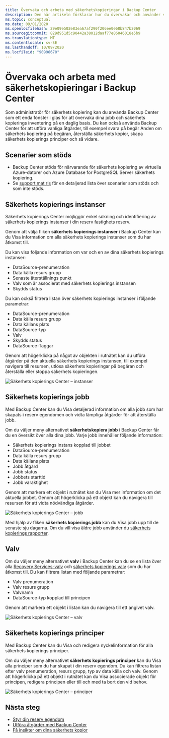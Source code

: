 ```yaml
---
title: Övervaka och arbeta med säkerhetskopieringar i Backup Center
description: Den här artikeln förklarar hur du övervakar och använder säkerhets kopieringar i skala med Backup Center
ms.topic: conceptual
ms.date: 09/01/2020
ms.openlocfilehash: 29e09e502e83ea67af290f206ee0e68b847b2069
ms.sourcegitcommit: 829d951d5c90442a38012daaf77e86046018e5b9
ms.translationtype: MT
ms.contentlocale: sv-SE
ms.lasthandoff: 10/09/2020
ms.locfileid: "90996670"
---
```

# <a name="monitor-and-operate-backups-using-backup-center"></a>Övervaka och arbeta med säkerhetskopieringar i Backup Center

Som administratör för säkerhets kopiering kan du använda Backup Center som ett enda fönster i glas för att övervaka dina jobb och säkerhets kopierings inventering på en daglig basis. Du kan också använda Backup Center för att utföra vanliga åtgärder, till exempel svara på begär Anden om säkerhets kopiering på begäran, återställa säkerhets kopior, skapa säkerhets kopierings principer och så vidare.

## <a name="supported-scenarios"></a>Scenarier som stöds

* Backup Center stöds för närvarande för säkerhets kopiering av virtuella Azure-datorer och Azure Database for PostgreSQL Server säkerhets kopiering.
* Se [support mat ris](backup-center-support-matrix.md) för en detaljerad lista över scenarier som stöds och som inte stöds.

## <a name="backup-instances"></a>Säkerhets kopierings instanser

Säkerhets kopierings Center möjliggör enkel sökning och identifiering av säkerhets kopierings instanser i din reserv fastighets reserv.

Genom att välja fliken **säkerhets kopierings instanser** i Backup Center kan du Visa information om alla säkerhets kopierings instanser som du har åtkomst till.

 Du kan visa följande information om var och en av dina säkerhets kopierings instanser:

* DataSource-prenumeration
* Data källa resurs grupp
* Senaste återställnings punkt
* Valv som är associerat med säkerhets kopierings instansen
* Skydds status

 Du kan också filtrera listan över säkerhets kopierings instanser i följande parametrar:

* DataSource-prenumeration
* Data källa resurs grupp
* Data källans plats
* DataSource-typ
* Valv
* Skydds status
* DataSource-Taggar

Genom att högerklicka på något av objekten i rutnätet kan du utföra åtgärder på den aktuella säkerhets kopierings instansen, till exempel navigera till resursen, utlösa säkerhets kopieringar på begäran och återställa eller stoppa säkerhets kopieringen.

![Säkerhets kopierings Center – instanser](./media/backup-center-monitor-operate/backup-center-instances.png)

## <a name="backup-jobs"></a>Säkerhets kopierings jobb

Med Backup Center kan du Visa detaljerad information om alla jobb som har skapats i reserv egendomen och vidta lämpliga åtgärder för att återställa jobb.

Om du väljer meny alternativet **säkerhetskopiera jobb** i Backup Center får du en översikt över alla dina jobb. Varje jobb innehåller följande information:

* Säkerhets kopierings instans kopplad till jobbet
* DataSource-prenumeration
* Data källa resurs grupp
* Data källans plats
* Jobb åtgärd
* Jobb status
* Jobbets starttid
* Jobb varaktighet

Genom att markera ett objekt i rutnätet kan du Visa mer information om det aktuella jobbet. Genom att högerklicka på ett objekt kan du navigera till resursen för att vidta nödvändiga åtgärder.

![Säkerhets kopierings Center – jobb](./media/backup-center-monitor-operate/backup-center-jobs.png)

Med hjälp av fliken **säkerhets kopierings jobb** kan du Visa jobb upp till de senaste sju dagarna. Om du vill visa äldre jobb använder du [säkerhets kopierings rapporter](backup-center-obtain-insights.md).

## <a name="vaults"></a>Valv

Om du väljer meny alternativet **valv** i Backup Center kan du se en lista över alla [Recovery Services-valv](backup-azure-recovery-services-vault-overview.md) och [säkerhets kopierings valv](backup-vault-overview.md) som du har åtkomst till. Du kan filtrera listan med följande parametrar:

* Valv prenumeration
* Valv resurs grupp
* Valvnamn
* DataSource-typ kopplad till principen

Genom att markera ett objekt i listan kan du navigera till ett angivet valv.

![Säkerhets kopierings Center – valv](./media/backup-center-monitor-operate/backup-center-vaults.png)

## <a name="backup-policies"></a>Säkerhets kopierings principer

Med Backup Center kan du Visa och redigera nyckelinformation för alla säkerhets kopierings principer.

Om du väljer meny alternativet **säkerhets kopierings principer** kan du Visa alla principer som du har skapat i din reserv egendom. Du kan filtrera listan efter valv prenumeration, resurs grupp, typ av data källa och valv. Genom att högerklicka på ett objekt i rutnätet kan du Visa associerade objekt för principen, redigera principen eller till och med ta bort den vid behov.

![Säkerhets kopierings Center – principer](./media/backup-center-monitor-operate/backup-center-policies.png)

## <a name="next-steps"></a>Nästa steg

* [Styr din reserv egendom](backup-center-govern-environment.md)
* [Utföra åtgärder med Backup Center](backup-center-actions.md)
* [Få insikter om dina säkerhets kopior](backup-center-obtain-insights.md)
